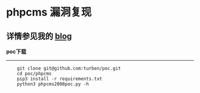 phpcms 漏洞复现  
========================================
详情参见我的
  [blog](www.befallhell.cn)
-------

**poc下载**
********************************
```
    git clone git@github.com:turben/poc.git
    cd poc/phpcms
    pip3 install -r requirements.txt
    python3 phpcms2008poc.py -h
```

